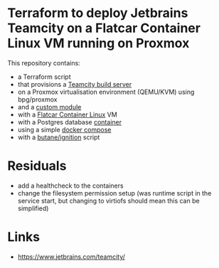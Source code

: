 # Terraform to deploy Jetbrains Teamcity on a Flatcar Container Linux VM running on Proxmox

This repository contains:
  - a Terraform script
  - that provisions a [Teamcity build server](https://hub.docker.com/r/jetbrains/teamcity-server/)
  - on a Proxmox virtualisation environment (QEMU/KVM) using bpg/proxmox
  - and a [custom module](https://registry.terraform.io/modules/lucidsolns/flatcar-vm/proxmox/latest)
  - with a [Flatcar Container Linux](https://www.flatcar.org/) VM
  - with a Postgres database [container](https://hub.docker.com/_/postgres)
  - using a simple [docker compose](config/docker-compose.yaml)
  - with a [butane/ignition](jetbrains-teamcity.bu.tftpl) script


# Residuals

- add a healthcheck to the containers
- change the filesystem permission setup (was runtime script in the service start, but changing to virtiofs
  should mean this can be simplified)


# Links

- https://www.jetbrains.com/teamcity/
